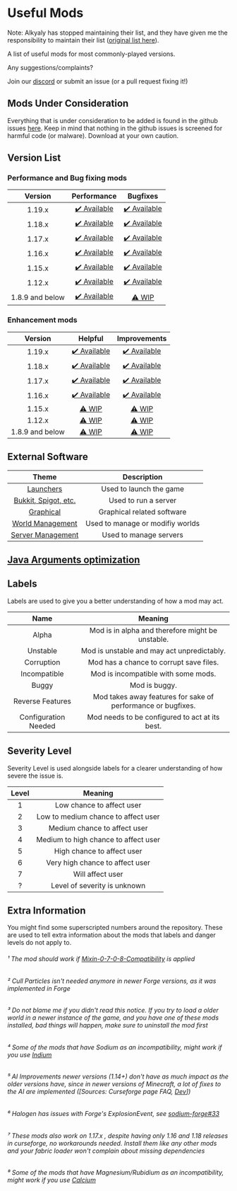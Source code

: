 # Useful Mods

Note: Alkyaly has stopped maintaining their list, and they have given me the responsibility to maintain their list ([original list here](https://gist.github.com/alkyaly/02830c560d15256855bc529e1e232e88)).

A list of useful mods for most commonly-played versions.

Any suggestions/complaints?

Join our [discord](https://discord.gg/8nzHYhVUQS) or submit an issue (or a pull request fixing it!)

## Mods Under Consideration

Everything that is under consideration to be added is found in the github issues [here](https://github.com/TheUsefulLists/UsefulMods/issues).
Keep in mind that nothing in the github issues is screened for harmful code (or malware). Download at your own caution.

## Version List

### Performance and Bug fixing mods

| Version | Performance | Bugfixes |
| :-: | :-: | :-: |
| 1.19.x | [✔️ Available](Performance/Performance119.md) | [✔️ Available](BugFixes/BugFixes119.md)
| 1.18.x | [✔️ Available](Performance/Performance118.md) | [✔️ Available](BugFixes/BugFixes118.md)
| 1.17.x | [✔️ Available](Performance/Performance117.md) | [✔️ Available](BugFixes/BugFixes117.md)
| 1.16.x | [✔️ Available](Performance/Performance116.md) | [✔️ Available](BugFixes/BugFixes116.md)
| 1.15.x | [✔️ Available](Performance/Performance115.md) | [✔️ Available](BugFixes/BugFixes115.md)
| 1.12.x | [✔️ Available](Performance/Performance112.md) | [✔️ Available](BugFixes/BugFixes112.md)
| 1.8.9 and below | [✔️ Available](Performance/PerformanceOld.md) | [⚠️ WIP](BugFixes/BugFixesOld.md)

### Enhancement mods

| Version | Helpful | Improvements |
| :-: | :-: | :-: |
| 1.19.x | [✔️ Available](Enhancements/Helpful/Helpful119.md) | [✔️ Available](Enhancements/Improvements/Improvements119.md)
| 1.18.x | [✔️ Available](Enhancements/Helpful/Helpful118.md) | [✔️ Available](Enhancements/Improvements/Improvements118.md) |
| 1.17.x | [✔️ Available](Enhancements/Helpful/Helpful117.md) | [✔️ Available](Enhancements/Improvements/Improvementsl117.md) |
| 1.16.x | [✔️ Available](Enhancements/Helpful/Helpful116.md) | [✔️ Available](Enhancements/Improvements/Improvements116.md) |
| 1.15.x | [⚠️ WIP](Enhancements/Helpful/Helpful115.md) | [⚠️ WIP](Enhancements/Improvements/Improvements115.md) |
| 1.12.x | [⚠️ WIP](Enhancements/Helpful/Helpful112.md) | [⚠️ WIP](Enhancements/Improvements/Improvements112.md) |
| 1.8.9 and below | [⚠️ WIP](Enhancements/Helpful/HelpfulOld.md) | [⚠️ WIP](Enhancements/Improvements/ImprovementsOld.md) |

## External Software

| Theme | Description |
| :---: | :---: |
| [Launchers](Software/SoftwareLaunchers.md) | Used to launch the game
| [Bukkit, Spigot, etc.](Software/SoftwareBukkitSpigotETC.md) | Used to run a server
| [Graphical](Software/SoftwareGraphical.md) | Graphical related software
| [World Management](Software/SoftwareWorldManagement.md) | Used to manage or modifiy worlds
| [Server Management](Software/SoftwareServerManagement.md) | Used to manage servers

## [Java Arguments optimization](JavaArgumentsOptimization.md)

## Labels

Labels are used to give you a better understanding of how a mod may act.

| Name | Meaning |
| :--: | :-----: |
| Alpha | Mod is in alpha and therefore might be unstable. |
| Unstable | Mod is unstable and may act unpredictably. |
| Corruption | Mod has a chance to corrupt save files. |
| Incompatible | Mod is incompatible with some mods. |
| Buggy | Mod is buggy. |
| Reverse Features | Mod takes away features for sake of performance or bugfixes. |
| Configuration Needed | Mod needs to be configured to act at its best. |

## Severity Level

Severity Level is used alongside labels for a clearer understanding of how severe the issue is.

| Level | Meaning |
| :---: | :-----: |
| 1 | Low chance to affect user |
| 2 | Low to medium chance to affect user |
| 3 | Medium chance to affect user |
| 4 | Medium to high chance to affect user |
| 5 | High chance to affect user |
| 6 | Very high chance to affect user |
| 7 | Will affect user |
| ? | Level of severity is unknown |

## Extra Information

You might find some superscripted numbers around the repository. These are used to tell extra information about the mods that labels and danger levels do not apply to.

###### ¹ The mod should work if [Mixin-0-7-0-8-Compatibility](https://www.curseforge.com/minecraft/mc-mods/mixin-0-7-0-8-compatibility) is applied

###### ² Cull Particles isn't needed anymore in newer Forge versions, as it was implemented in Forge

###### ³ Do not blame me if you didn't read this notice. *If you try to load a older world in a newer instance of the game, and you have one of these mods installed, bad things will happen*, make sure to uninstall the mod first

###### ⁴ Some of the mods that have Sodium as an incompatibility, might work if you use [Indium](https://modrinth.com/mod/indium)

###### ⁵ AI Improvements newer versions (1.14+) don't have as much impact as the older versions have, since in newer versions of Minecraft, a lot of fixes to the AI are implemented ([Sources: Curseforge page FAQ, [Dev](https://media.discordapp.net/attachments/254806806516203520/831525756143534150/unknown.png)])

###### ⁶ Halogen has issues with Forge's ExplosionEvent, see [sodium-forge#33](https://github.com/spoorn/sodium-forge/issues/33)

###### ⁷ These mods also work on 1.17.x , despite having only 1.16 and 1.18 releases in curseforge, no workarounds needed. Install them like any other mods and your fabric loader won't complain about missing dependencies

###### ⁸ Some of the mods that have Magnesium/Rubidium as an incompatibility, might work if you use [Calcium](https://www.curseforge.com/minecraft/mc-mods/calcium)
